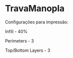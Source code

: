 # TravaManopla

Configurações para impressão:


Infill - 40%

Perimeters - 3

Top/Bottom Layers - 3

